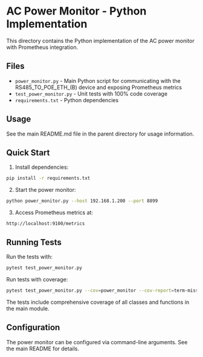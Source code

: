 # AC Power Monitor - Python Implementation

This directory contains the Python implementation of the AC power monitor with Prometheus integration.

## Files

- `power_monitor.py` - Main Python script for communicating with the RS485_TO_POE_ETH_(B) device and exposing Prometheus metrics
- `test_power_monitor.py` - Unit tests with 100% code coverage
- `requirements.txt` - Python dependencies

## Usage

See the main README.md file in the parent directory for usage information.

## Quick Start

1. Install dependencies:
```bash
pip install -r requirements.txt
```

2. Start the power monitor:
```bash
python power_monitor.py --host 192.168.1.200 --port 8899
```

3. Access Prometheus metrics at:
```
http://localhost:9100/metrics
```

## Running Tests

Run the tests with:
```bash
pytest test_power_monitor.py
```

Run tests with coverage:
```bash
pytest test_power_monitor.py --cov=power_monitor --cov-report=term-missing
```

The tests include comprehensive coverage of all classes and functions in the main module.

## Configuration

The power monitor can be configured via command-line arguments. See the main README for details.